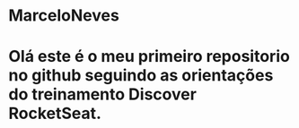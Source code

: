 # MarceloNeves
# Olá este é o meu primeiro repositorio no github seguindo as orientações do treinamento Discover RocketSeat.
